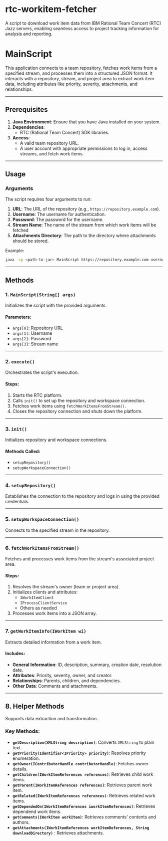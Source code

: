 # rtc-workitem-fetcher
A script to download work item data from IBM Rational Team Concert (RTC) Jazz servers, enabling seamless access to project tracking information for analysis and reporting.

# MainScript

This application connects to a team repository, fetches work items from a specified stream, and processes them into a structured JSON format. It interacts with a repository, stream, and project area to extract work item data, including attributes like priority, severity, attachments, and relationships.

---

## Prerequisites

1. **Java Environment**: Ensure that you have Java installed on your system.
2. **Dependencies**:
   - RTC (Rational Team Concert) SDK libraries.
3. **Access**:
   - A valid team repository URL.
   - A user account with appropriate permissions to log in, access streams, and fetch work items.

---

## Usage

### Arguments

The script requires four arguments to run:

1. **URL**: The URL of the repository (e.g., `https://repository.example.com`).
2. **Username**: The username for authentication.
3. **Password**: The password for the username.
4. **Stream Name**: The name of the stream from which work items will be fetched
5. **Attachments Directory**: The path to the directory where attachments should be stored.

Example:

```bash
java -cp <path-to-jar> MainScript https://repository.example.com username password StreamName
```

---

## Methods

### 1. `MainScript(String[] args)`
Initializes the script with the provided arguments.

#### Parameters:
- `args[0]`: Repository URL  
- `args[1]`: Username  
- `args[2]`: Password  
- `args[3]`: Stream name  

---

### 2. `execute()`
Orchestrates the script's execution.

#### Steps:
1. Starts the RTC platform.
2. Calls `init()` to set up the repository and workspace connection.
3. Fetches work items using `fetchWorkItemsFromStream()`.
4. Closes the repository connection and shuts down the platform.

---

### 3. `init()`
Initializes repository and workspace connections.

#### Methods Called:
- `setupRepository()`
- `setupWorkspaceConnection()`

---

### 4. `setupRepository()`
Establishes the connection to the repository and logs in using the provided credentials.

---

### 5. `setupWorkspaceConnection()`
Connects to the specified stream in the repository.

---

### 6. `fetchWorkItemsFromStream()`
Fetches and processes work items from the stream's associated project area.

#### Steps:
1. Resolves the stream's owner (team or project area).
2. Initializes clients and attributes:
   - `IWorkItemClient`
   - `IProcessClientService`
   - Others as needed
3. Processes work items into a JSON array.

---

### 7. `getWorkItemInfo(IWorkItem wi)`
Extracts detailed information from a work item.

#### Includes:
- **General Information**: ID, description, summary, creation date, resolution date.  
- **Attributes**: Priority, severity, owner, and creator.  
- **Relationships**: Parents, children, and dependencies.  
- **Other Data**: Comments and attachments.

---

## 8. Helper Methods
Supports data extraction and transformation.

### Key Methods:
- **`getDescription(XMLString description)`**: Converts `XMLString` to plain text.
- **`getPriority(Identifier<IPriority> priority)`**: Resolves priority enumeration.
- **`getOwner(IContributorHandle contributorHandle)`**: Fetches owner details.
- **`getChildren(IWorkItemReferences references)`**: Retrieves child work items.
- **`getParent(IWorkItemReferences references)`**: Retrieves parent work item.
- **`getRelated(IWorkItemReferences references)`**: Retrieves related work items.
- **`getDependedOn(IWorkItemReferences iworkItemReferences)`**: Retrieves dependend work items.
- **`getComments(IWorkItem workItem)`**: Retrieves comments' contents and authors.
- **`getAttachments(IWorkItemReferences workItemReferences, String downloadDirectory)`** : Retrieves attachments.
